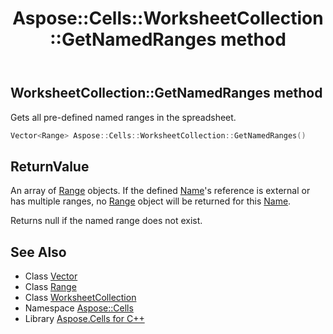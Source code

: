 ﻿---
title: Aspose::Cells::WorksheetCollection::GetNamedRanges method
linktitle: GetNamedRanges
second_title: Aspose.Cells for C++ API Reference
description: 'Aspose::Cells::WorksheetCollection::GetNamedRanges method. Gets all pre-defined named ranges in the spreadsheet in C++.'
type: docs
weight: 3000
url: /cpp/aspose.cells/worksheetcollection/getnamedranges/
---
## WorksheetCollection::GetNamedRanges method


Gets all pre-defined named ranges in the spreadsheet.

```cpp
Vector<Range> Aspose::Cells::WorksheetCollection::GetNamedRanges()
```


## ReturnValue

An array of [Range](../../range/) objects. If the defined [Name](../../name/)'s reference is external or has multiple ranges, no [Range](../../range/) object will be returned for this [Name](../../name/). 


Returns null if the named range does not exist.

## See Also

* Class [Vector](../../vector/)
* Class [Range](../../range/)
* Class [WorksheetCollection](../)
* Namespace [Aspose::Cells](../../)
* Library [Aspose.Cells for C++](../../../)
